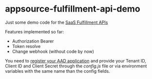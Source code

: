 # appsource-fulfillment-api-demo

Just some demo code for the [SaaS Fulfillment APIs](https://docs.microsoft.com/en-us/azure/marketplace/partner-center-portal/pc-saas-fulfillment-apis)

Features implemented so far:

* Authorization Bearer
* Token resolve
* Change webhook (without code by now)

You need to [register your AAD application](https://docs.microsoft.com/en-us/azure/marketplace/partner-center-portal/pc-saas-registration) and provide
your Tenant ID, Client ID and Client Secret through the *config.js* file or via environment variables with the same name than the config fields.
